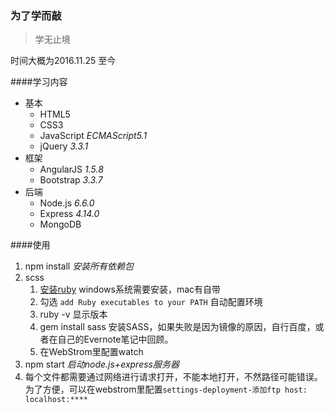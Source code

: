 ### 为了学而敲
> 学无止境

时间大概为2016.11.25  至今

####学习内容
* 基本
	* HTML5
	* CSS3
	* JavaScript *ECMAScript5.1*
	* jQuery *3.3.1*
* 框架
	* AngularJS *1.5.8*
	* Bootstrap *3.3.7*
* 后端
	* Node.js *6.6.0*
	* Express *4.14.0*
	* MongoDB

####使用
1. npm install *安装所有依赖包*
2. scss
	1. [安装ruby](http://http://rubyinstaller.org/downloads/) windows系统需要安装，mac有自带
	2. 勾选 `add Ruby executables to your PATH` 自动配置环境
	3. ruby -v 显示版本
	4. gem install sass 安装SASS，如果失败是因为镜像的原因，自行百度，或者在自己的Evernote笔记中回顾。
	5. 在WebStrom里配置watch
3. npm start *启动node.js+express服务器*
4. 每个文件都需要通过网络进行请求打开，不能本地打开，不然路径可能错误。为了方便，可以在webstrom里配置`settings-deployment-添加ftp host: localhost:****`


